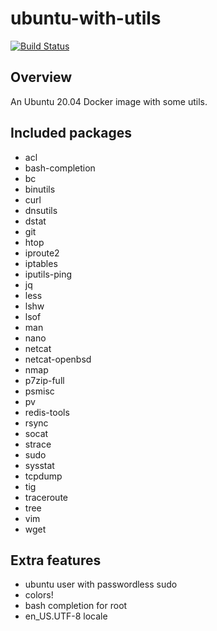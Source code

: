 # ubuntu-with-utils

[![Build Status](https://github.com/Israphel/ubuntu-with-utils/actions/workflows/docker.yml/badge.svg)](https://github.com/Israphel/ubuntu-with-utils/actions/workflows/docker.yml)

## Overview
An Ubuntu 20.04 Docker image with some utils.

## Included packages
  - acl
  - bash-completion
  - bc
  - binutils
  - curl
  - dnsutils
  - dstat
  - git
  - htop
  - iproute2
  - iptables
  - iputils-ping
  - jq
  - less
  - lshw
  - lsof
  - man
  - nano
  - netcat
  - netcat-openbsd
  - nmap
  - p7zip-full
  - psmisc
  - pv
  - redis-tools
  - rsync
  - socat
  - strace
  - sudo
  - sysstat
  - tcpdump
  - tig
  - traceroute
  - tree
  - vim
  - wget

## Extra features
  - ubuntu user with passwordless sudo
  - colors!
  - bash completion for root
  - en_US.UTF-8 locale
